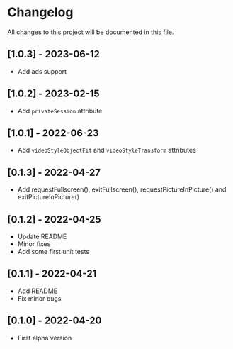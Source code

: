 # Changelog
All changes to this project will be documented in this file.

## [1.0.3] - 2023-06-12
- Add ads support

## [1.0.2] - 2023-02-15
- Add `privateSession` attribute

## [1.0.1] - 2022-06-23
- Add `videoStyleObjectFit` and `videoStyleTransform` attributes

## [0.1.3] - 2022-04-27
- Add requestFullscreen(), exitFullscreen(), requestPictureInPicture() and exitPictureInPicture()
    
## [0.1.2] - 2022-04-25
- Update README
- Minor fixes
- Add some first unit tests

## [0.1.1] - 2022-04-21
- Add README
- Fix minor bugs

## [0.1.0] - 2022-04-20
- First alpha version